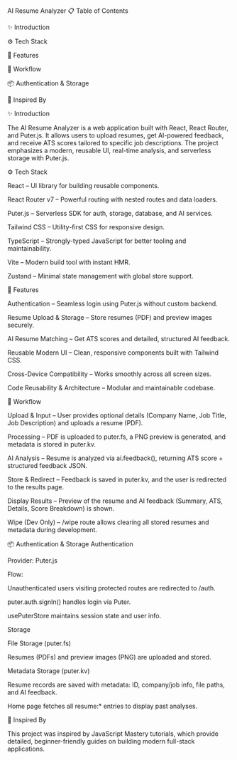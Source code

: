 AI Resume Analyzer
📋 Table of Contents

✨ Introduction

⚙️ Tech Stack

🔋 Features

🤸 Workflow

📦 Authentication & Storage

🚀 Inspired By

✨ Introduction

The AI Resume Analyzer is a web application built with React, React Router, and Puter.js. It allows users to upload resumes, get AI-powered feedback, and receive ATS scores tailored to specific job descriptions. The project emphasizes a modern, reusable UI, real-time analysis, and serverless storage with Puter.js.

⚙️ Tech Stack

React – UI library for building reusable components.

React Router v7 – Powerful routing with nested routes and data loaders.

Puter.js – Serverless SDK for auth, storage, database, and AI services.

Tailwind CSS – Utility-first CSS for responsive design.

TypeScript – Strongly-typed JavaScript for better tooling and maintainability.

Vite – Modern build tool with instant HMR.

Zustand – Minimal state management with global store support.

🔋 Features

Authentication – Seamless login using Puter.js without custom backend.

Resume Upload & Storage – Store resumes (PDF) and preview images securely.

AI Resume Matching – Get ATS scores and detailed, structured AI feedback.

Reusable Modern UI – Clean, responsive components built with Tailwind CSS.

Cross-Device Compatibility – Works smoothly across all screen sizes.

Code Reusability & Architecture – Modular and maintainable codebase.

🤸 Workflow

Upload & Input – User provides optional details (Company Name, Job Title, Job Description) and uploads a resume (PDF).

Processing – PDF is uploaded to puter.fs, a PNG preview is generated, and metadata is stored in puter.kv.

AI Analysis – Resume is analyzed via ai.feedback(), returning ATS score + structured feedback JSON.

Store & Redirect – Feedback is saved in puter.kv, and the user is redirected to the results page.

Display Results – Preview of the resume and AI feedback (Summary, ATS, Details, Score Breakdown) is shown.

Wipe (Dev Only) – /wipe route allows clearing all stored resumes and metadata during development.

📦 Authentication & Storage
Authentication

Provider: Puter.js

Flow:

Unauthenticated users visiting protected routes are redirected to /auth.

puter.auth.signIn() handles login via Puter.

usePuterStore maintains session state and user info.

Storage

File Storage (puter.fs)

Resumes (PDFs) and preview images (PNG) are uploaded and stored.

Metadata Storage (puter.kv)

Resume records are saved with metadata: ID, company/job info, file paths, and AI feedback.

Home page fetches all resume:* entries to display past analyses.

🚀 Inspired By

This project was inspired by JavaScript Mastery tutorials, which provide detailed, beginner-friendly guides on building modern full-stack applications.